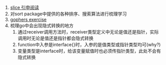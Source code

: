 1. [slice 引申阅读](https://blog.go-zh.org/go-slices-usage-and-internals)
2. 对sort package中提供的各种排序、搜索算法进行梳理学习
3. [gophers exercise](https://gophercises.com/)
4. 梳理go中会出现隐式转换的地方
    1. 通过receiver调用方法时，receiver类型定义中无论是值还是指针，实际调用时无论是值还是指针都会隐式转换
    2. function中入参是interface{}时，入参的是值类型或指针类型均可(why?)
    3. 变量类型是interface时，给该变量赋值时也必须传指针类型，此处不会有隐式转换
     